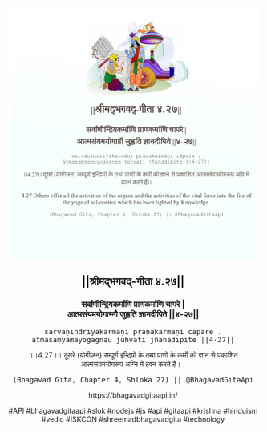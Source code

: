 <img src="../../asset/BG_4_27.png"/>
<center><h2>||श्रीमद्‍भगवद्‍-गीता ४.२७||</h2>
<h3>सर्वाणीन्द्रियकर्माणि प्राणकर्माणि चापरे |<br/>आत्मसंयमयोगाग्नौ जुह्वति ज्ञानदीपिते ||४-२७||</h3>
<pre>sarvāṇīndriyakarmāṇi prāṇakarmāṇi cāpare .<br/>ātmasaṃyamayogāgnau juhvati jñānadīpite ||4-27||</pre>
<p>।।4.27।। दूसरे (योगीजन) सम्पूर्ण इन्द्रियों के तथा प्राणों के कर्मों को ज्ञान से प्रकाशित आत्मसंयमयोगरूप अग्नि में हवन करते हैं।।</p>
<pre>(Bhagavad Gita, Chapter 4, Shloka 27) || @BhagavadGitaApi</pre><p>https://bhagavadgitaapi.in/</p><p>#API #bhagavadgitaapi #slok #nodejs #js #api #gitaapi #krishna #hinduism #vedic #ISKCON #shreemadbhagavadgita #technology</p></center>
